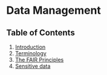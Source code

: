 # Data Management

## Table of Contents

1. [Introduction](introduction.md)
2. [Terminology](terminology.md)
3. [The FAIR Principles](fair-principles.md)
4. [Sensitive data](sensitive-data.md)
